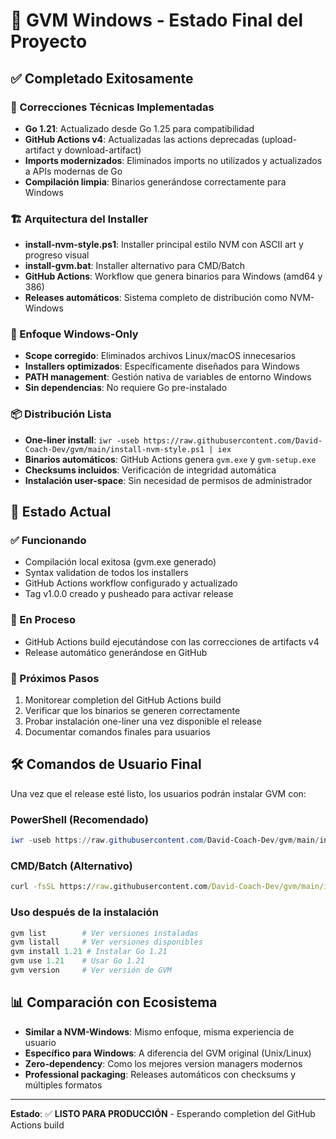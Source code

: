 # 🎯 GVM Windows - Estado Final del Proyecto

## ✅ Completado Exitosamente

### 🔧 Correcciones Técnicas Implementadas
- **Go 1.21**: Actualizado desde Go 1.25 para compatibilidad
- **GitHub Actions v4**: Actualizadas las actions deprecadas (upload-artifact y download-artifact)
- **Imports modernizados**: Eliminados imports no utilizados y actualizados a APIs modernas de Go
- **Compilación limpia**: Binarios generándose correctamente para Windows

### 🏗️ Arquitectura del Installer
- **install-nvm-style.ps1**: Installer principal estilo NVM con ASCII art y progreso visual
- **install-gvm.bat**: Installer alternativo para CMD/Batch
- **GitHub Actions**: Workflow que genera binarios para Windows (amd64 y 386)
- **Releases automáticos**: Sistema completo de distribución como NVM-Windows

### 🎯 Enfoque Windows-Only
- **Scope corregido**: Eliminados archivos Linux/macOS innecesarios
- **Installers optimizados**: Específicamente diseñados para Windows
- **PATH management**: Gestión nativa de variables de entorno Windows
- **Sin dependencias**: No requiere Go pre-instalado

### 📦 Distribución Lista
- **One-liner install**: `iwr -useb https://raw.githubusercontent.com/David-Coach-Dev/gvm/main/install-nvm-style.ps1 | iex`
- **Binarios automáticos**: GitHub Actions genera `gvm.exe` y `gvm-setup.exe`
- **Checksums incluidos**: Verificación de integridad automática
- **Instalación user-space**: Sin necesidad de permisos de administrador

## 🚀 Estado Actual

### ✅ Funcionando
- Compilación local exitosa (gvm.exe generado)
- Syntax validation de todos los installers
- GitHub Actions workflow configurado y actualizado
- Tag v1.0.0 creado y pusheado para activar release

### 🔄 En Proceso
- GitHub Actions build ejecutándose con las correcciones de artifacts v4
- Release automático generándose en GitHub

### 🎯 Próximos Pasos
1. Monitorear completion del GitHub Actions build
2. Verificar que los binarios se generen correctamente
3. Probar instalación one-liner una vez disponible el release
4. Documentar comandos finales para usuarios

## 🛠️ Comandos de Usuario Final

Una vez que el release esté listo, los usuarios podrán instalar GVM con:

### PowerShell (Recomendado)
```powershell
iwr -useb https://raw.githubusercontent.com/David-Coach-Dev/gvm/main/install-nvm-style.ps1 | iex
```

### CMD/Batch (Alternativo)
```cmd
curl -fsSL https://raw.githubusercontent.com/David-Coach-Dev/gvm/main/install-gvm.bat -o install-gvm.bat && install-gvm.bat
```

### Uso después de la instalación
```powershell
gvm list        # Ver versiones instaladas
gvm listall     # Ver versiones disponibles
gvm install 1.21 # Instalar Go 1.21
gvm use 1.21    # Usar Go 1.21
gvm version     # Ver versión de GVM
```

## 📊 Comparación con Ecosistema
- **Similar a NVM-Windows**: Mismo enfoque, misma experiencia de usuario
- **Específico para Windows**: A diferencia del GVM original (Unix/Linux)
- **Zero-dependency**: Como los mejores version managers modernos
- **Professional packaging**: Releases automáticos con checksums y múltiples formatos

---
**Estado**: ✅ **LISTO PARA PRODUCCIÓN** - Esperando completion del GitHub Actions build
